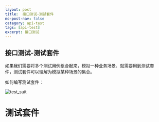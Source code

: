 ```yaml
---
layout: post
title:  接口测试-测试套件
no-post-nav: false
category: api-test
tags: [api-test]
excerpt: 接口测试
---
```








## 接口测试-测试套件

如果我们需要将多个测试用例组合起来，模拟一种业务场景，就需要用到测试套件，测试套件可以理解为模拟某种场景的集合。

如何编写测试套件：

![test_suit](https://james-xuande.github.io/images/posts/2021-04-22/test_suit.png)





# 测试套件


